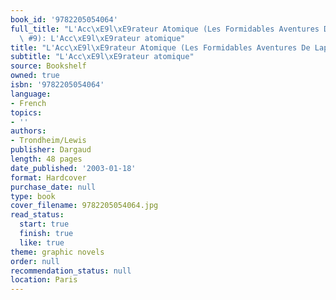 ```yaml
---
book_id: '9782205054064'
full_title: "L'Acc\xE9l\xE9rateur Atomique (Les Formidables Aventures De Lapinot,\
  \ #9): L'Acc\xE9l\xE9rateur atomique"
title: "L'Acc\xE9l\xE9rateur Atomique (Les Formidables Aventures De Lapinot, #9)"
subtitle: "L'Acc\xE9l\xE9rateur atomique"
source: Bookshelf
owned: true
isbn: '9782205054064'
language:
- French
topics:
- ''
authors:
- Trondheim/Lewis
publisher: Dargaud
length: 48 pages
date_published: '2003-01-18'
format: Hardcover
purchase_date: null
type: book
cover_filename: 9782205054064.jpg
read_status:
  start: true
  finish: true
  like: true
theme: graphic novels
order: null
recommendation_status: null
location: Paris
---
```



